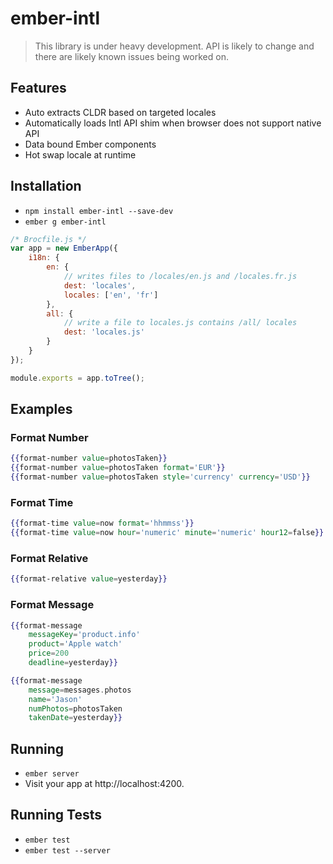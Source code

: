 # ember-intl

> This library is under heavy development.
> API is likely to change and there are likely known issues being worked on.

## Features

* Auto extracts CLDR based on targeted locales
* Automatically loads Intl API shim when browser does not support native API
* Data bound Ember components
* Hot swap locale at runtime

## Installation

* `npm install ember-intl --save-dev`
* `ember g ember-intl`

```js
/* Brocfile.js */
var app = new EmberApp({
	i18n: {
		en: {
			// writes files to /locales/en.js and /locales.fr.js
			dest: 'locales',
			locales: ['en', 'fr']
		},
		all: {
			// write a file to locales.js contains /all/ locales
			dest: 'locales.js'
		}
	}
});

module.exports = app.toTree();
```

## Examples

### Format Number
```hbs
{{format-number value=photosTaken}}
{{format-number value=photosTaken format='EUR'}}
{{format-number value=photosTaken style='currency' currency='USD'}}
```

### Format Time
```hbs
{{format-time value=now format='hhmmss'}}
{{format-time value=now hour='numeric' minute='numeric' hour12=false}}
```

### Format Relative
```hbs
{{format-relative value=yesterday}}
```

### Format Message

```hbs
{{format-message
	messageKey='product.info'
	product='Apple watch'
	price=200
	deadline=yesterday}}

{{format-message
	message=messages.photos
	name='Jason'
	numPhotos=photosTaken
	takenDate=yesterday}}
```

## Running

* `ember server`
* Visit your app at http://localhost:4200.

## Running Tests

* `ember test`
* `ember test --server`
